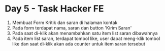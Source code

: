 # Day 5 - Task Hacker FE

1. Membuat Form Kritik dan saran di halaman kontak 
2. Pada form terdapat nama, saran dan button 'Kirim Saran'
3. Pada saat di-klik akan menambahkan satu item list saran dibawahnya 
4. Pada item list saran, terdapat tombol like, user dapat meng-klik tombol like dan saat di-klik akan ada counter untuk item saran tersebut
